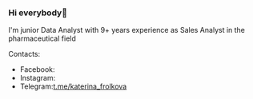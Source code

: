 ### Hi everybody👋
I'm junior Data Analyst with 9+ years experience as Sales Analyst in the pharmaceutical field

Contacts:
 * Facebook:
 * Instagram:
 * Telegram:[t.me/katerina_frolkova](https://t.me/katerina_frolkova)




